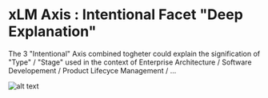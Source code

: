 # xLM Axis : Intentional Facet "Deep Explanation"

The 3 "Intentional" Axis combined togheter could explain the signification of "Type" / "Stage" used in the context of Enterprise Architecture / Software Developement / Product Lifecyce Management / ...

![alt text](https://github.com/iPlumb3r/SEAMLESS/blob/master/Images/xLM_Axis_INT_DeepExplanation_2020-07-23.png)
